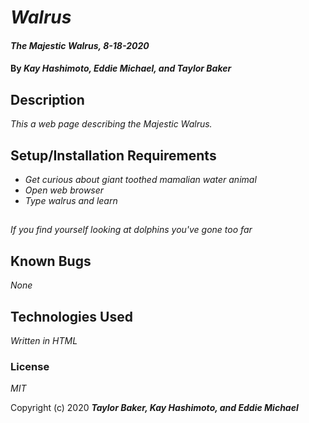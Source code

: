 # _Walrus_

#### _The Majestic Walrus, 8-18-2020_

#### By _**Kay Hashimoto, Eddie Michael, and Taylor Baker**_

## Description

_This a web page describing the Majestic Walrus._

## Setup/Installation Requirements

* _Get curious about giant toothed mamalian water animal_
* _Open web browser_
* _Type walrus and learn_

## 

_If you find yourself looking at dolphins you've gone too far_

## Known Bugs

_None_

## Technologies Used

_Written in HTML_

### License

*MIT*

Copyright (c) 2020 **_Taylor Baker, Kay Hashimoto, and Eddie Michael_**